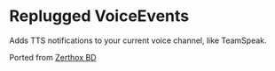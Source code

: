 # Replugged VoiceEvents

Adds TTS notifications to your current voice channel, like TeamSpeak.

Ported from
[Zerthox BD](https://github.com/Zerthox/BetterDiscord-Plugins/tree/master/src/VoiceEvents)

